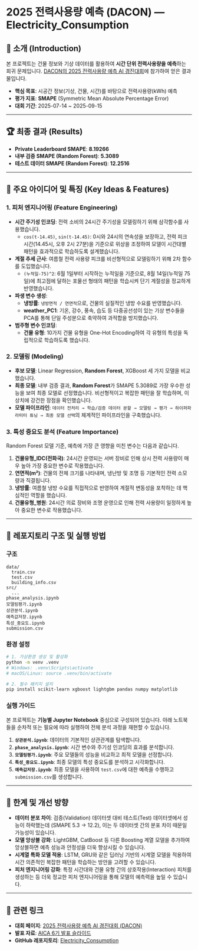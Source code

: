 # 2025 전력사용량 예측 (DACON) — Electricity\_Consumption

## 📖 소개 (Introduction)

본 프로젝트는 건물 정보와 기상 데이터를 활용하여 **시간 단위 전력사용량을 예측**하는 회귀 문제입니다. [DACON의 2025 전력사용량 예측 AI 경진대회](https://dacon.io/competitions/official/236531/overview/description)에 참가하여 얻은 결과물입니다.

  - **핵심 목표**: 시공간 정보(기상, 건물, 시간)를 바탕으로 전력사용량(kWh) 예측
  - **평가 지표**: **SMAPE** (Symmetric Mean Absolute Percentage Error)
  - **대회 기간**: 2025-07-14 \~ 2025-09-15

-----

## 🏆 최종 결과 (Results)

  - **Private Leaderboard SMAPE**: **8.19266**
  - **내부 검증 SMAPE (Random Forest)**: **5.3089**
  - **테스트 데이터 SMAPE (Random Forest)**: **12.2516**

-----

## 🧠 주요 아이디어 및 특징 (Key Ideas & Features)

### 1\. 피처 엔지니어링 (Feature Engineering)

  - **시간 주기성 인코딩**: 전력 소비의 24시간 주기성을 모델링하기 위해 삼각함수를 사용했습니다.
      - `cos(t-14.45)`, `sin(t-14.45)`: 0시와 24시의 연속성을 보장하고, 전력 피크 시간(14.45시, 오후 2시 27분)을 기준으로 위상을 조정하여 모델이 시간대별 패턴을 효과적으로 학습하도록 설계했습니다.
  - **계절 추세 근사**: 여름철 전력 사용량 피크를 비선형적으로 모델링하기 위해 2차 함수를 도입했습니다.
      - `(누적일-75)^2`: 6월 1일부터 시작하는 누적일을 기준으로, 8월 14일(누적일 75일)에 최고점에 달하는 포물선 형태의 패턴을 학습시켜 단기 계절성을 정교하게 반영했습니다.
  - **파생 변수 생성**:
      - **냉방률**: `냉방면적 / 연면적`으로, 건물의 실질적인 냉방 수요를 반영했습니다.
      - **weather\_PC1**: 기온, 강수, 풍속, 습도 등 다중공선성이 있는 기상 변수들을 PCA를 통해 단일 주성분으로 축약하여 과적합을 방지했습니다.
  - **범주형 변수 인코딩**:
      - **건물 유형**: 10가지 건물 유형을 One-Hot Encoding하여 각 유형의 특성을 독립적으로 학습하도록 했습니다.

### 2\. 모델링 (Modeling)

  - **후보 모델**: Linear Regression, **Random Forest**, XGBoost 세 가지 모델을 비교했습니다.
  - **최종 모델**: 내부 검증 결과, **Random Forest**가 SMAPE 5.3089로 가장 우수한 성능을 보여 최종 모델로 선정했습니다. 비선형적이고 복잡한 패턴을 잘 학습하며, 이상치에 강건한 장점을 확인했습니다.
  - **모델 파이프라인**: `데이터 전처리 → 학습/검증 데이터 분할 → 모델링 → 평가 → 하이퍼파라미터 튜닝 → 최종 모델 선택`의 체계적인 파이프라인을 구축했습니다.

### 3\. 특성 중요도 분석 (Feature Importance)

Random Forest 모델 기준, 예측에 가장 큰 영향을 미친 변수는 다음과 같습니다.

1.  **건물유형\_IDC(전화국)**: 24시간 운영되는 서버 장비로 인해 상시 전력 사용량이 매우 높아 가장 중요한 변수로 작용했습니다.
2.  **연면적(m²)**: 건물의 전체 크기를 나타내며, 냉난방 및 조명 등 기본적인 전력 소모량과 직결됩니다.
3.  **냉방률**: 여름철 냉방 수요를 직접적으로 반영하여 계절적 변동성을 포착하는 데 핵심적인 역할을 했습니다.
4.  **건물유형\_병원**: 24시간 의료 장비와 조명 운영으로 인해 전력 사용량이 일정하게 높아 중요한 변수로 작용했습니다.

-----

## 📁 레포지토리 구조 및 실행 방법

### 구조

```
data/
  train.csv
  test.csv
  building_info.csv
src/
  ...
phase_analysis.ipynb
모델링평가.ipynb
상관분석.ipynb
예측값저장.ipynb
특성_중요도.ipynb
submission.csv
```

### 환경 설정

```bash
# 1. 가상환경 생성 및 활성화
python -m venv .venv
# Windows: .venv\Scripts\activate
# macOS/Linux: source .venv/bin/activate

# 2. 필수 패키지 설치
pip install scikit-learn xgboost lightgbm pandas numpy matplotlib
```

### 실행 가이드

본 프로젝트는 **기능별 Jupyter Notebook** 중심으로 구성되어 있습니다. 아래 노트북들을 순차적 또는 필요에 따라 실행하여 전체 분석 과정을 재현할 수 있습니다.

1.  **`상관분석.ipynb`**: 데이터의 기본적인 상관관계를 탐색합니다.
2.  **`phase_analysis.ipynb`**: 시간 변수와 주기성 인코딩의 효과를 분석합니다.
3.  **`모델링평가.ipynb`**: 주요 모델들의 성능을 비교하고 최적 모델을 선정합니다.
4.  **`특성_중요도.ipynb`**: 최종 모델의 특성 중요도를 분석하고 시각화합니다.
5.  **`예측값저장.ipynb`**: 최종 모델을 사용하여 `test.csv`에 대한 예측을 수행하고 `submission.csv`를 생성합니다.

-----

## 🧭 한계 및 개선 방향

  - **데이터 분포 차이**: 검증(Validation) 데이터셋 대비 테스트(Test) 데이터셋에서 성능이 하락했는데 (SMAPE 5.3 -\> 12.2), 이는 두 데이터셋 간의 분포 차이 때문일 가능성이 있습니다.
  - **모델 앙상블 강화**: LightGBM, CatBoost 등 다른 Boosting 계열 모델을 추가하여 앙상블하면 예측 성능과 안정성을 더욱 향상시킬 수 있습니다.
  - **시계열 특화 모델 적용**: LSTM, GRU와 같은 딥러닝 기반의 시계열 모델을 적용하여 시간 의존적인 복잡한 패턴을 학습하는 방안을 고려할 수 있습니다.
  - **피처 엔지니어링 강화**: 특정 시간대와 건물 유형 간의 상호작용(Interaction) 피처를 생성하는 등 더욱 정교한 피처 엔지니어링을 통해 모델의 예측력을 높일 수 있습니다.

-----

## 🔗 관련 링크

  - **대회 페이지**: [2025 전력사용량 예측 AI 경진대회 (DACON)](https://dacon.io/competitions/official/236531/overview/description)
  - **발표 자료**: [AICA 6기 발표 슬라이드](https://docs.google.com/presentation/d/1E8BDLb-l71Km8BVwPziSpypnOvHVZTE3/edit?pli=1&slide=id.p1#slide=id.p1)
  - **GitHub 레포지토리**: [Electricity\_Consumption](https://github.com/CONG878/Electricity_Consumption)
